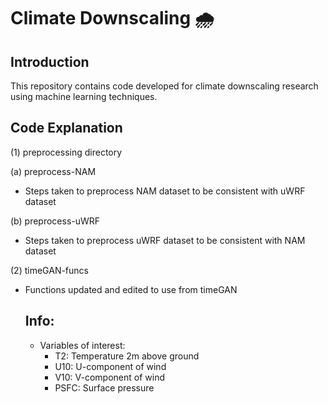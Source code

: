 # **Climate Downscaling** 🌧️

## Introduction
This repository contains code developed for climate downscaling research using machine learning techniques.

## Code Explanation

(1) preprocessing directory

(a) preprocess-NAM
* Steps taken to preprocess NAM dataset to be consistent with uWRF dataset

(b) preprocess-uWRF
* Steps taken to preprocess uWRF dataset to be consistent with NAM dataset

(2) timeGAN-funcs
* Functions updated and edited to use from timeGAN


  ## Info:
  * Variables of interest:
    - T2: Temperature 2m above ground
    - U10: U-component of wind
    - V10: V-component of wind
    - PSFC: Surface pressure
